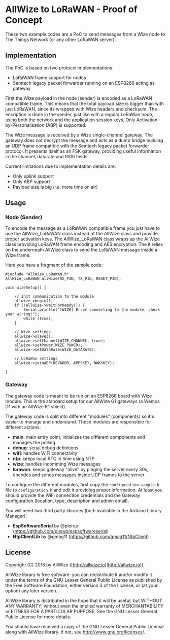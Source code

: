 # AllWize to LoRaWAN - Proof of Concept

These two example codes are a PoC to send messages from a Wize node to The Things Network (or any other LoRaWAN server). 

## Implementation

The PoC is based on two protocol implementations. 

* LoRaWAN frame support for nodes
* Semtech legacy packet forwarder running on an ESP8266 acting as gateway

First the Wize payload in the node (sender) is encoded as a LoRaWAN compatible frame. This means that the total payload size is bigger than with just LoRaWAN, since its wrapped with Wize headers and checksum. The encription is done in the sender, just like with a regular LoRaWan node, using both the network and the application session keys. Only Activation-by-Personalisation (ABP) is supported.

The Wize message is received by a Wize single-channel gateway. The gateway does not decrypt the message and acts as a dumb bridge building an UDP frame compatible with the Semtech legacy packet forwarder protocol. It presents itself as an FSK gateway, providing useful information in the channel, datarate and RSSI fields.

Current limitations due to implementation details are:

* Only uplink support
* Only ABP support
* Payload size is big (i.e. more time on air)

## Usage

### Node (Sender)

To encode the message as a LoRaWAN compatible frame you just have to use the AllWize_LoRaWAN class instead of the AllWize class and provide proper activation keys. The AllWize_LoRaWAN class wraps up the AllWize class providing LoRaWAN frame encoding and AES encryption. The it relies on the underneath AllWize class to send the LoRaWAN message inside a Wize frame.

Here you have a fragment of the sample code:

```
#include "AllWize_LoRaWAN.h"
AllWize_LoRaWAN allwize(RX_PIN, TX_PIN, RESET_PIN);

void wizeSetup() {

    // Init communication to the module
    allwize->begin();
    if (!allwize->waitForReady()) {
        Serial.println("[WIZE] Error connecting to the module, check your wiring!");
        while (true);
    }

    // Wize settings
    allwize->slave();
    allwize->setChannel(WIZE_CHANNEL, true);
    allwize->setPower(WIZE_POWER);
    allwize->setDataRate(WIZE_DATARATE);

    // LoRaWan settings
    allwize->joinABP(DEVADDR, APPSKEY, NWKSKEY);

}

```

### Gateway

The gateway code is meant to be run on an ESP8266 board with Wize module. This is the standard setup for our AllWize G1 gateways (a Wemos D1 with an AllWize K1 shield).

The gateway code is split into different "modules" (components) so it's easier to manage and understand. These modules are responsible for different actions:

* **main**: main entry point, initializes the different components and manages the polling
* **debug**: serial debug definitions
* **wifi**: handles WiFi connectivity
* **ntp**: keeps local RTC in time using NTP
* **wize**: handles incomming Wize messages
* **lorawan**: keeps gateway "alive" by pinging the server every 30s, encodes and sends messages inside UDP frames to the server

To configure the different modules, first copy the `configuration.sample.h` file to `configuration.h` and edit it providing proper information. At least you should provide the WiFi connection credentials and the Gateway configuration (location, type, description and admin email).

You will need two thrid party libraries (both available in the Arduino Library Manager):

* **EspSoftwareSerial** by @plerup (https://github.com/plerup/espsoftwareserial)
* **NtpClientLib** by @gmag11 (https://github.com/gmag11/NtpClient)

## License

Copyright (C) 2018 by AllWize ([http://allwize.io](http://allwize.io))

AllWize library is free software: you can redistribute it and/or modify
it under the terms of the GNU Lesser General Public License as published by
the Free Software Foundation, either version 3 of the License, or
(at your option) any later version.

AllWize library is distributed in the hope that it will be useful,
but WITHOUT ANY WARRANTY; without even the implied warranty of
MERCHANTABILITY or FITNESS FOR A PARTICULAR PURPOSE.  See the
GNU Lesser General Public License for more details.

You should have received a copy of the GNU Lesser General Public License
along with AllWize library.  If not, see <http://www.gnu.org/licenses/>.
